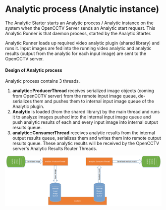 # Analytic process (Analytic instance)
The Analytic Starter starts an Analytic process / Analytic instance on the system when the OpenCCTV Server sends an Analytic start request. This Analytic Runner is that daemon process, started by the Analytic Starter.

Analytic Runner loads up required video analytic plugin (shared library) and runs it. Input images are fed into the running video analytic and analytic results (output from the analytic for each input image) are sent to the OpenCCTV server.

#### Design of Analytic process
Analytic process contains 3 threads.

1. **analytic::ProducerThread** receives serialized image objects (coming from OpenCCTV server) from the remote input image queue, de-serializes them and pushes them to internal input image queue of the Analytic plugin.
2. **Analytic** is loaded (from the shared library) by the main thread and runs it to analyze images pushed into the internal input image queue and push analytic results of each and every input image into internal output results queue.
3. **analytic::ConsumerThread** receives analytic results from the internal output results queue, serializes them and writes them into remote output results queue. These analytic results will be received by the OpenCCTV server's Analytic Results Router Threads.

![analytic runner design diagram comes here.](opencctv_analytic_runner_design.png "Analytic Runner design")